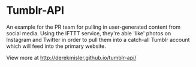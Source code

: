 # Tumblr-API
An example for the PR team for pulling in user-generated content from social media. Using the IFTTT service, they're able 'like' photos on Instagram and Twitter in order to pull them into a catch-all Tumblr account which will feed into the primary website.

View more at http://derekmisler.github.io/tumblr-api/
